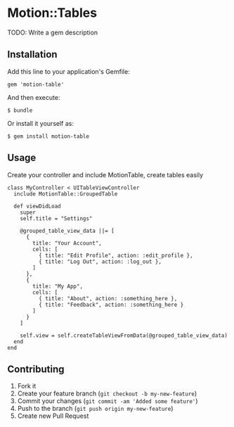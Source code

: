 # Motion::Tables

TODO: Write a gem description

## Installation

Add this line to your application's Gemfile:

    gem 'motion-table'

And then execute:

    $ bundle

Or install it yourself as:

    $ gem install motion-table

## Usage

Create your controller and include MotionTable, create tables easily
  
    class MyController < UITableViewController
      include MotionTable::GroupedTable

      def viewDidLoad
        super
        self.title = "Settings"

        @grouped_table_view_data ||= [
          {
            title: "Your Account",
            cells: [
              { title: "Edit Profile", action: :edit_profile },
              { title: "Log Out", action: :log_out },
            ]
          },
          {
            title: "My App",
            cells: [
              { title: "About", action: :something_here },
              { title: "Feedback", action: :something_here }
            ]
          }
        ]

        self.view = self.createTableViewFromData(@grouped_table_view_data)
      end
    end

## Contributing

1. Fork it
2. Create your feature branch (`git checkout -b my-new-feature`)
3. Commit your changes (`git commit -am 'Added some feature'`)
4. Push to the branch (`git push origin my-new-feature`)
5. Create new Pull Request
